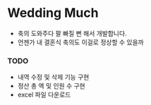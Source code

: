 # Wedding Much
- 축의 도와주다 팔 빠질 뻔 해서 개발합니다.
- 언젠가 내 결혼식 축의도 이걸로 정상할 수 있을까

### TODO
- 내역 수정 및 삭제 기능 구현
- 정산 총 액 및 인원 수 구현
- excel 파일 다운로드
